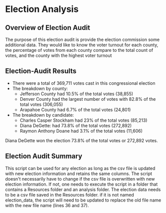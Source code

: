 # Election Analysis

## Overview of Election Audit

The purpose of this election audit is provide the election commission some additional data. They would like to know the voter turnout for each county, the percentage of votes from each county compare to the total count of votes, and the county with the highest voter turnout

## Election-Audit Results

* There were a total of 369,711 votes cast in this congressional election
* The breakdown by county:
  * Jefferson County had 10.5% of the total votes (38,855)
  * Denver County had the largest number of votes with 82.8% of the total votes (306,055)
  * Arapahoe County had 6.7% of the total votes (24,801)
* The breakdown by candidate:
  * Charles Casper Stockham had 23% of the total votes (85,213)
  * Diana DeGette: had 73.8% of the total votes (272,892)
  * Raymon Anthony Doane had 3.1% of the total votes (11,606)

Diana DeGette won the election 73.8% of the total votes or 272,892 votes.

## Election Audit Summary

This script can be used for any election as long as the csv file is updated with new election information and retains the same columns. The script doesn't necessarily have to change if the csv file is overwritten with new election information. If not, one needs to execute the script in a folder that contains a Resources folder and an analysis folder. The election data needs to be a csv file saved in the Resources folder. if it is not named election_data, the script will need to be updated to replace the old file name with the new file name (lines 36 and 37).
